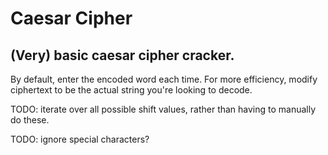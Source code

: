 # Caesar Cipher

## (Very) basic caesar cipher cracker.

By default, enter the encoded word each time. For more efficiency, modify ciphertext to be the actual string you're looking to decode.

TODO: iterate over all possible shift values, rather than having to manually do these.

TODO: ignore special characters?